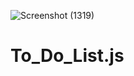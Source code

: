 ![Screenshot (1319)](https://github.com/MuskanNITA/To_Do_List.js/assets/115357215/6523b3b7-8d51-4140-a7ce-5a684da1aa96)
# To_Do_List.js
